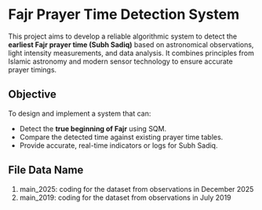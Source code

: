 # Fajr Prayer Time Detection System

This project aims to develop a reliable algorithmic system to detect the **earliest Fajr prayer time (Subh Sadiq)** based on astronomical observations, light intensity measurements, and data analysis. It combines principles from Islamic astronomy and modern sensor technology to ensure accurate prayer timings.

## Objective

To design and implement a system that can:
- Detect the **true beginning of Fajr** using SQM.
- Compare the detected time against existing prayer time tables.
- Provide accurate, real-time indicators or logs for Subh Sadiq.

## File Data Name
1. main_2025: coding for the dataset from observations in December 2025
2. main_2019: coding for the dataset from observations in July 2019

